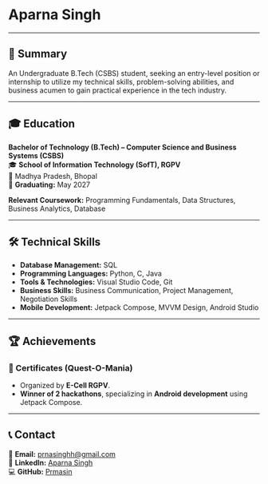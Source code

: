 # Aparna Singh   

---

## 🎯 Summary  
An Undergraduate B.Tech (CSBS) student, seeking an entry-level position or internship to utilize my technical skills, problem-solving abilities, and business acumen to gain practical experience in the tech industry.  

---

## 🎓 Education  

**Bachelor of Technology (B.Tech) – Computer Science and Business Systems (CSBS)**  
🎓 **School of Information Technology (SofT), RGPV**  
📍 Madhya Pradesh, Bhopal  
📅 **Graduating:** May 2027  

**Relevant Coursework:** Programming Fundamentals, Data Structures, Business Analytics, Database  

---

## 🛠 Technical Skills  

- **Database Management:** SQL  
- **Programming Languages:** Python, C, Java  
- **Tools & Technologies:** Visual Studio Code, Git  
- **Business Skills:** Business Communication, Project Management, Negotiation Skills  
- **Mobile Development:** Jetpack Compose, MVVM Design, Android Studio  

---

## 🏆 Achievements  

### 🏅 Certificates (Quest-O-Mania)   
- Organized by **E-Cell RGPV**.  
- **Winner of 2 hackathons**, specializing in **Android development** using Jetpack Compose.  

---

## 📞 Contact  
📧 **Email:** [prnasinghh@gmail.com](mailto:prnasinghh@gmail.com)  
🔗 **LinkedIn:** [Aparna Singh](https://www.linkedin.com/in/aparna-singh-55a743238/)  
💻 **GitHub:** [Prmasin](https://github.com/Prmasin)  
